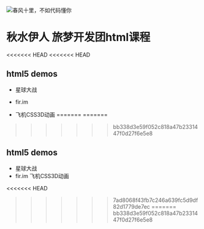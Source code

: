 ![春风十里，不如代码懂你](https://timgsa.baidu.com/timg?image&quality=80&size=b9999_10000&sec=1509596266846&di=127391a8dc305f4691e2c2d6c65a5078&imgtype=0&src=http%3A%2F%2Fuploads.xuexila.com%2Fallimg%2F1708%2F1105-1FPG00413.jpg)
# 秋水伊人 旅梦开发团html课程
<<<<<<< HEAD
<<<<<<< HEAD
## html5 demos 
 - 星球大战
 - fir.im 

 - 飞机CSS3D动画
=======
=======

>>>>>>> bb338d3e59f052c818a47b2331447f0d27f6e5e8
## html5 demos
 - 星球大战
 - fir.im 飞机CSS3D动画
 
<<<<<<< HEAD
>>>>>>> 7ad8068f43fb7c246a639fc5d9df82d1779de7ec
=======
>>>>>>> bb338d3e59f052c818a47b2331447f0d27f6e5e8
